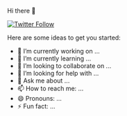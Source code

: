 Hi there 👋

[![Twitter Follow](https://img.shields.io/twitter/follow/OscarGonzalezFr?logo=twitter&style=social)](https://twitter.com/OscarGonzalezFr)

Here are some ideas to get you started:

- 🔭 I’m currently working on ...
- 🌱 I’m currently learning ...
- 👯 I’m looking to collaborate on ...
- 🤔 I’m looking for help with ...
- 💬 Ask me about ...
- 📫 How to reach me: ...
- 😄 Pronouns: ...
- ⚡ Fun fact: ...

